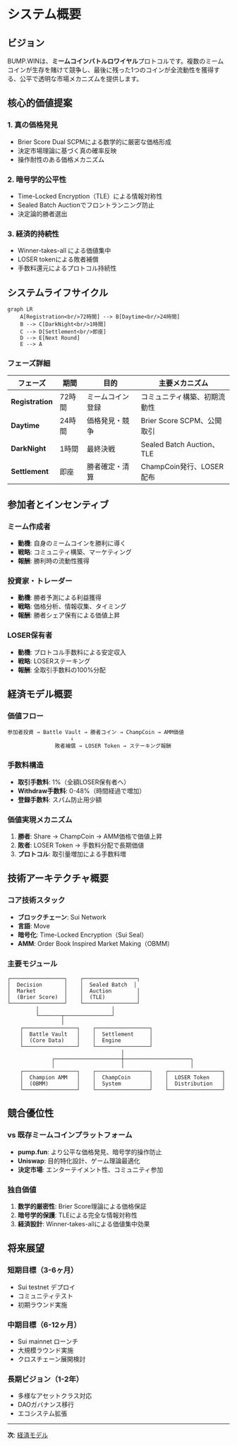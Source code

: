 # システム概要

## ビジョン

BUMP.WINは、**ミームコインバトルロワイヤル**プロトコルです。複数のミームコインが生存を賭けて競争し、最後に残った1つのコインが全流動性を獲得する、公平で透明な市場メカニズムを提供します。

## 核心的価値提案

### 1. **真の価格発見**
- Brier Score Dual SCPMによる数学的に厳密な価格形成
- 決定市場理論に基づく真の確率反映
- 操作耐性のある価格メカニズム

### 2. **暗号学的公平性**
- Time-Locked Encryption（TLE）による情報対称性
- Sealed Batch Auctionでフロントランニング防止
- 決定論的勝者選出

### 3. **経済的持続性**
- Winner-takes-all による価値集中
- LOSER tokenによる敗者補償
- 手数料還元によるプロトコル持続性

## システムライフサイクル

```mermaid
graph LR
    A[Registration<br/>72時間] --> B[Daytime<br/>24時間]
    B --> C[DarkNight<br/>1時間]
    C --> D[Settlement<br/>即座]
    D --> E[Next Round]
    E --> A
```

### フェーズ詳細

| フェーズ | 期間 | 目的 | 主要メカニズム |
|---------|------|------|----------------|
| **Registration** | 72時間 | ミームコイン登録 | コミュニティ構築、初期流動性 |
| **Daytime** | 24時間 | 価格発見・競争 | Brier Score SCPM、公開取引 |
| **DarkNight** | 1時間 | 最終決戦 | Sealed Batch Auction、TLE |
| **Settlement** | 即座 | 勝者確定・清算 | ChampCoin発行、LOSER配布 |

## 参加者とインセンティブ

### **ミーム作成者**
- **動機**: 自身のミームコインを勝利に導く
- **戦略**: コミュニティ構築、マーケティング
- **報酬**: 勝利時の流動性獲得

### **投資家・トレーダー**
- **動機**: 勝者予測による利益獲得
- **戦略**: 価格分析、情報収集、タイミング
- **報酬**: 勝者シェア保有による価値上昇

### **LOSER保有者**
- **動機**: プロトコル手数料による安定収入
- **戦略**: LOSERステーキング
- **報酬**: 全取引手数料の100%分配

## 経済モデル概要

### **価値フロー**
```
参加者投資 → Battle Vault → 勝者コイン → ChampCoin → AMM価値
                    ↓
               敗者補償 → LOSER Token → ステーキング報酬
```

### **手数料構造**
- **取引手数料**: 1%（全額LOSER保有者へ）
- **Withdraw手数料**: 0-48%（時間経過で増加）
- **登録手数料**: スパム防止用少額

### **価値実現メカニズム**
1. **勝者**: Share → ChampCoin → AMM価格で価値上昇
2. **敗者**: LOSER Token → 手数料分配で長期価値
3. **プロトコル**: 取引量増加による手数料増

## 技術アーキテクチャ概要

### **コア技術スタック**
- **ブロックチェーン**: Sui Network
- **言語**: Move
- **暗号化**: Time-Locked Encryption（Sui Seal）
- **AMM**: Order Book Inspired Market Making（OBMM）

### **主要モジュール**
```
┌─────────────────┐    ┌─────────────────┐
│  Decision       │    │  Sealed Batch  │
│  Market         │    │  Auction        │
│  (Brier Score)  │    │  (TLE)          │
└─────────────────┘    └─────────────────┘
         │                       │
         └───────┬───────────────┘
                 │
    ┌─────────────────┐    ┌─────────────────┐
    │  Battle Vault   │    │  Settlement     │
    │  (Core Data)    │    │  Engine         │
    └─────────────────┘    └─────────────────┘
                                    │
              ┌─────────────────────┼─────────────────────┐
              │                     │                     │
    ┌─────────────────┐    ┌─────────────────┐    ┌─────────────────┐
    │  Champion AMM   │    │  ChampCoin      │    │  LOSER Token    │
    │  (OBMM)         │    │  System         │    │  Distribution   │
    └─────────────────┘    └─────────────────┘    └─────────────────┘
```

## 競合優位性

### **vs 既存ミームコインプラットフォーム**
- **pump.fun**: より公平な価格発見、暗号学的操作防止
- **Uniswap**: 目的特化設計、ゲーム理論最適化
- **決定市場**: エンターテイメント性、コミュニティ参加

### **独自価値**
1. **数学的厳密性**: Brier Score理論による価格保証
2. **暗号学的保護**: TLEによる完全な情報対称性
3. **経済設計**: Winner-takes-allによる価値集中効果

## 将来展望

### **短期目標（3-6ヶ月）**
- Sui testnet デプロイ
- コミュニティテスト
- 初期ラウンド実施

### **中期目標（6-12ヶ月）**
- Sui mainnet ローンチ
- 大規模ラウンド実施
- クロスチェーン展開検討

### **長期ビジョン（1-2年）**
- 多様なアセットクラス対応
- DAOガバナンス移行
- エコシステム拡張

---

**次**: [経済モデル](./02-economic-model.md)